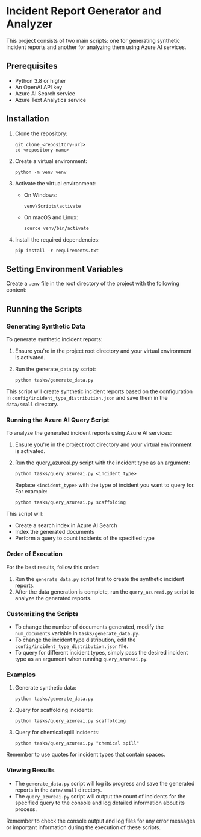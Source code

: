 # Incident Report Generator and Analyzer

This project consists of two main scripts: one for generating synthetic incident reports and another for analyzing them using Azure AI services.

## Prerequisites

- Python 3.8 or higher
- An OpenAI API key
- Azure AI Search service
- Azure Text Analytics service

## Installation

1. Clone the repository:
   ```
   git clone <repository-url>
   cd <repository-name>
   ```

2. Create a virtual environment:
   ```
   python -m venv venv
   ```

3. Activate the virtual environment:
   - On Windows:
     ```
     venv\Scripts\activate
     ```
   - On macOS and Linux:
     ```
     source venv/bin/activate
     ```

4. Install the required dependencies:
   ```
   pip install -r requirements.txt
   ```

## Setting Environment Variables

Create a `.env` file in the root directory of the project with the following content:

## Running the Scripts

### Generating Synthetic Data

To generate synthetic incident reports:

1. Ensure you're in the project root directory and your virtual environment is activated.

2. Run the generate_data.py script:
   ```
   python tasks/generate_data.py
   ```

This script will create synthetic incident reports based on the configuration in `config/incident_type_distribution.json` and save them in the `data/small` directory.

### Running the Azure AI Query Script

To analyze the generated incident reports using Azure AI services:

1. Ensure you're in the project root directory and your virtual environment is activated.

2. Run the query_azureai.py script with the incident type as an argument:
   ```
   python tasks/query_azureai.py <incident_type>
   ```
   Replace `<incident_type>` with the type of incident you want to query for. For example:
   ```
   python tasks/query_azureai.py scaffolding
   ```

This script will:
- Create a search index in Azure AI Search
- Index the generated documents
- Perform a query to count incidents of the specified type

### Order of Execution

For the best results, follow this order:

1. Run the `generate_data.py` script first to create the synthetic incident reports.
2. After the data generation is complete, run the `query_azureai.py` script to analyze the generated reports.

### Customizing the Scripts

- To change the number of documents generated, modify the `num_documents` variable in `tasks/generate_data.py`.
- To change the incident type distribution, edit the `config/incident_type_distribution.json` file.
- To query for different incident types, simply pass the desired incident type as an argument when running `query_azureai.py`.

### Examples

1. Generate synthetic data:
   ```
   python tasks/generate_data.py
   ```

2. Query for scaffolding incidents:
   ```
   python tasks/query_azureai.py scaffolding
   ```

3. Query for chemical spill incidents:
   ```
   python tasks/query_azureai.py "chemical spill"
   ```

Remember to use quotes for incident types that contain spaces.

### Viewing Results

- The `generate_data.py` script will log its progress and save the generated reports in the `data/small` directory.
- The `query_azureai.py` script will output the count of incidents for the specified query to the console and log detailed information about its process.

Remember to check the console output and log files for any error messages or important information during the execution of these scripts.
